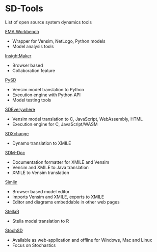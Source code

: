 # SD-Tools
List of open source system dynamics tools

[EMA Workbench](https://github.com/quaquel/EMAworkbench)
- Wrapper for Vensim, NetLogo, Python models
- Model analysis tools

[InsightMaker](https://insightmaker.com/)
- Browser based
- Collaboration feature

[PySD](https://github.com/JamesPHoughton/pysd)
- Vensim model translation to Python
- Execution engine with Python API
- Model testing tools

[SDEverywhere](https://github.com/ToddFincannon/SDEverywhere)
- Vensim model translation to C, JavaScript, WebAssembly, HTML
- Execution engine for C, JavaScript/WASM

[SDXchange](https://github.com/SDXchange/SDXchange.github.io)
- Dynamo translation to XMILE

[SDM-Doc](https://www.systemdynamics.org/SDM-doc)
- Documentation formatter for XMILE and Vensim
- Vensim and XMILE to Java translation
- XMILE to Vensim translation

[Simlin](https://simlin.com)
- Browser based model editor
- Imports Vensim and XMILE, exports to XMILE
- Editor and diagrams embeddable in other web pages

[StellaR](http://www.r-gis.net/stellar/)
- Stella model translation to R

[StochSD](http://stochsd.sourceforge.io/)
- Available as web-application and offline for Windows, Mac and Linux
- Focus on Stochastics
